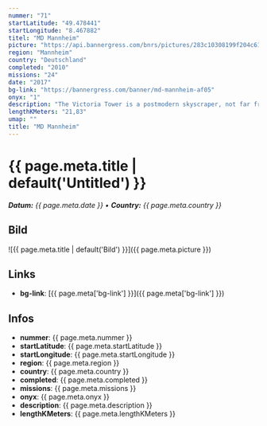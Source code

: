 ```yaml
---
nummer: "71"
startLatitude: "49.478441"
startLongitude: "8.467882"
titel: "MD Mannheim"
picture: "https://api.bannergress.com/bnrs/pictures/283c10308199f204c61fd64d8eccd3e7"
region: "Mannheim"
country: "Deutschland"
completed: "2010"
missions: "24"
date: "2017"
bg-link: "https://bannergress.com/banner/md-mannheim-af05"
onyx: "1"
description: "The Victoria Tower is a postmodern skyscraper, not far from the main railway station in the Lindenhof district.  Its outline has the shape of a rhombus."
lengthKMeters: "21,83"
umap: ""
title: "MD Mannheim"
---
```

# {{ page.meta.title | default('Untitled') }}

_**Datum:** {{ page.meta.date }} • **Country:** {{ page.meta.country }}_

## Bild
![{{ page.meta.title | default('Bild') }}]({{ page.meta.picture }})

## Links
- **bg-link**: [{{ page.meta['bg-link'] }}]({{ page.meta['bg-link'] }})

## Infos
- **nummer**: {{ page.meta.nummer }}
- **startLatitude**: {{ page.meta.startLatitude }}
- **startLongitude**: {{ page.meta.startLongitude }}
- **region**: {{ page.meta.region }}
- **country**: {{ page.meta.country }}
- **completed**: {{ page.meta.completed }}
- **missions**: {{ page.meta.missions }}
- **onyx**: {{ page.meta.onyx }}
- **description**: {{ page.meta.description }}
- **lengthKMeters**: {{ page.meta.lengthKMeters }}
